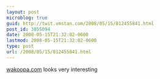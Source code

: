 ```yaml
---
layout: post
microblog: true
guid: http://twit.vmstan.com/2008/05/15/812455841.html
post_id: 3055094
date: 2008-05-15T21:32:02-0600
lastmod: 2008-05-15T21:32:02-0600
type: post
url: /2008/05/15/812455841.html
---
```

[wakoopa.com](http://wakoopa.com) looks very interesting
